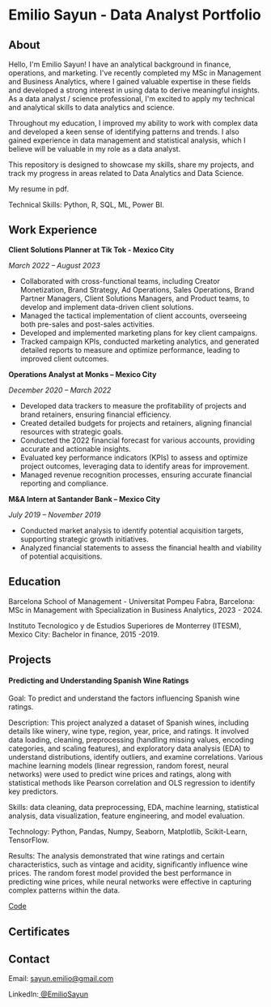 # Emilio Sayun - Data Analyst Portfolio

## About
Hello, I'm Emilio Sayun! I have an analytical background in finance, operations, and marketing. I've recently completed my MSc in Management and Business Analytics, where I gained valuable expertise in these fields and developed a strong interest in using data to derive meaningful insights. As a data analyst / science professional, I'm excited to apply my technical and analytical skills to data analytics and science.

Throughout my education, I improved my ability to work with complex data and developed a keen sense of identifying patterns and trends. I also gained experience in data management and statistical analysis, which I believe will be valuable in my role as a data analyst.

This repository is designed to showcase my skills, share my projects, and track my progress in areas related to Data Analytics and Data Science.

My resume in pdf.

Technical Skills: Python, R, SQL, ML, Power BI.

## Work Experience
**Client Solutions Planner at Tik Tok - Mexico City**

_March 2022 – August 2023_

- Collaborated with cross-functional teams, including Creator Monetization, Brand Strategy, Ad Operations, Sales Operations, Brand Partner Managers, Client Solutions Managers, and Product teams, to develop and implement data-driven client solutions.
- Managed the tactical implementation of client accounts, overseeing both pre-sales and post-sales activities.
- Developed and implemented marketing plans for key client campaigns.
- Tracked campaign KPIs, conducted marketing analytics, and generated detailed reports to measure and optimize performance, leading to improved client outcomes.


**Operations Analyst at Monks – Mexico City**

_December 2020 – March 2022_

- Developed data trackers to measure the profitability of projects and brand retainers, ensuring financial efficiency.
- Created detailed budgets for projects and retainers, aligning financial resources with strategic goals.
- Conducted the 2022 financial forecast for various accounts, providing accurate and actionable insights.
- Evaluated key performance indicators (KPIs) to assess and optimize project outcomes, leveraging data to identify areas for improvement.
- Managed revenue recognition processes, ensuring accurate financial reporting and compliance.


**M&A Intern at Santander Bank – Mexico City**

_July 2019 – November 2019_

- Conducted market analysis to identify potential acquisition targets, supporting strategic growth initiatives.
- Analyzed financial statements to assess the financial health and viability of potential acquisitions.

## Education
Barcelona School of Management - Universitat Pompeu Fabra, Barcelona: MSc in Management with Specialization in Business Analytics, 2023 - 2024.

Instituto Tecnologico y de Estudios Superiores de Monterrey (ITESM), Mexico City: Bachelor in finance, 2015 -2019.

## Projects
#### Predicting and Understanding Spanish Wine Ratings

Goal: To predict and understand the factors influencing Spanish wine ratings.

Description: This project analyzed a dataset of Spanish wines, including details like winery, wine type, region, year, price, and ratings. It involved data loading, cleaning, preprocessing (handling missing values, encoding categories, and scaling features), and exploratory data analysis (EDA) to understand distributions, identify outliers, and examine correlations. Various machine learning models (linear regression, random forest, neural networks) were used to predict wine prices and ratings, along with statistical methods like Pearson correlation and OLS regression to identify key predictors.

Skills: data cleaning, data preprocessing, EDA, machine learning, statistical analysis, data visualization, feature engineering, and model evaluation.

Technology: Python, Pandas, Numpy, Seaborn, Matplotlib, Scikit-Learn, TensorFlow.

Results: The analysis demonstrated that wine ratings and certain characteristics, such as vintage and acidity, significantly influence wine prices. The random forest model provided the best performance in predicting wine prices, while neural networks were effective in capturing complex patterns within the data.

[Code](https://github.com/esayun/Portfolio/blob/b3a49258506159104dbd21cf44c8182c961a84ba/Projects/Understanding_And_Predicting_Spanish_Wine_Ratings.pdf)

## Certificates

## Contact
Email: sayun.emilio@gmail.com

LinkedIn:[ @EmilioSayun](https://www.linkedin.com/in/emiliosayun/)
